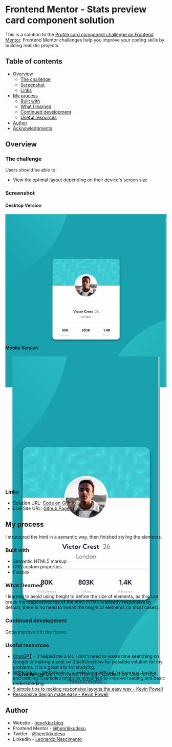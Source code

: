 # Frontend Mentor - Stats preview card component solution

This is a solution to the [Profile card component challenge on Frontend Mentor](https://www.frontendmentor.io/challenges/profile-card-component-cfArpWshJ). Frontend Mentor challenges help you improve your coding skills by building realistic projects. 

## Table of contents

- [Overview](#overview)
  - [The challenge](#the-challenge)
  - [Screenshot](#screenshot)
  - [Links](#links)
- [My process](#my-process)
  - [Built with](#built-with)
  - [What I learned](#what-i-learned)
  - [Continued development](#continued-development)
  - [Useful resources](#useful-resources)
- [Author](#author)
- [Acknowledgments](#acknowledgments)

## Overview

### The challenge

Users should be able to:

- View the optimal layout depending on their device's screen size

### Screenshot
#### Desktop Version
<p align="center" style="height: 600px; height: 390px"><img src="./screenshots/desktop-ver.png"></p>

#### Mobile Version
<p align="center" style="height: 600px; height: 390px"><img src="./screenshots/mobile-ver.png"></p>

### Links
- Solution URL: [Code on Github](https://github.com/henrikkudesu/frontendmentor-challenges/tree/main/profile-card-component)
- Live Site URL: [Github Pages Live URL](https://henrikkudesu.github.io/frontendmentor-challenges/profile-card-component/)

## My process
I structured the html in a semantic way, then finished styling the elements.

### Built with
- Semantic HTML5 markup
- CSS custom properties
- Flexbox


### What I learned
I learned to avoid using height to define the size of elements, as this can break the responsiveness of the html. HTML is already responsive by default, there is no need to tweak the height of elements (in most cases).

### Continued development
Gotta improve it in the future.

### Useful resources
- [ChatGPT](https://chat.openai.com) - It helped me a lot. I don't need to waste time searching on Google or making a post on StackOverflow for possible solution for my problems. It is a great ally for studying.
- [W3Schools](https://www.w3schools.com) - W3Schools is a website optimized for learning, testing, and training. Examples might be simplified to improve reading and basic understanding.
- [5 simple tips to making responsive layouts the easy way - Kevin Powell](https://www.youtube.com/watch?v=VQraviuwbzU&pp=ugMICgJwdBABGAE%3D)
- [Responsive design made easy - Kevin Powell](https://youtu.be/bn-DQCifeQQ)

## Author
- Website - [henrikku blog](https://henrikkudesu.github.io/)
- Frontend Mentor - [@henrikkudesu](https://www.frontendmentor.io/profile/henrikkudesu)
- Twitter - [@henrikkudesu](https://twitter.com/henrikkudesu)
- LinkedIn - [Leonardo Nascimento](https://www.linkedin.com/in/leonardo-henrikku/)
